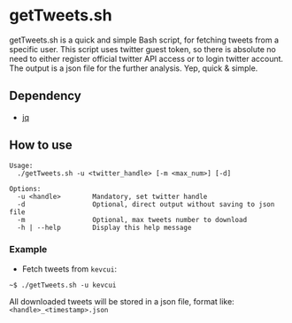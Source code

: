 getTweets.sh
============

getTweets.sh is a quick and simple Bash script, for fetching tweets from a specific user. This script uses twitter guest token, so there is absolute no need to either register official twitter API access or to login twitter account. The output is a json file for the further analysis. Yep, quick & simple.

## Dependency

- [jq](https://stedolan.github.io/jq/)

## How to use

```
Usage:
  ./getTweets.sh -u <twitter_handle> [-m <max_num>] [-d]

Options:
  -u <handle>        Mandatory, set twitter handle
  -d                 Optional, direct output without saving to json file
  -m                 Optional, max tweets number to download
  -h | --help        Display this help message
```

### Example

- Fetch tweets from `kevcui`:

```
~$ ./getTweets.sh -u kevcui
```

All downloaded tweets will be stored in a json file, format like: `<handle>_<timestamp>.json`
